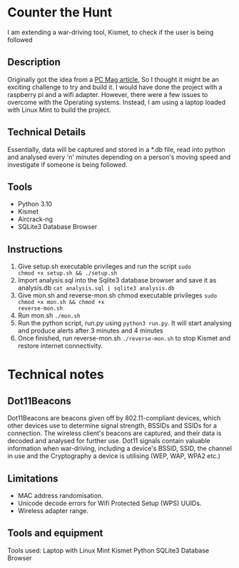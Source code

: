 # Counter the Hunt
I am extending a war-driving tool, Kismet, to check if the user is being followed

## Description
Originally got the idea from a <a href="https://au.pcmag.com/security/95637/are-you-being-followed-use-a-raspberry-pi-to-find-out">PC Mag article</a>, So I thought it might be an exciting challenge to try and build it. I would have done the project with a raspberry pi and a wifi adapter. However, there were a few issues to overcome with the Operating systems. Instead, I am using a laptop loaded with Linux Mint to build the project.

## Technical Details
Essentially, data will be captured and stored in a *.db file, read into python and analysed every 'n' minutes depending on a person's moving speed and investigate if someone is being followed.

## Tools
* Python 3.10
* Kismet
* Aircrack-ng
* SQLite3 Database Browser

## Instructions

1. Give setup.sh executable privileges and run the script <code>sudo chmod +x setup.sh && ./setup.sh</code>
2. Import analysis.sql into the Sqlite3 database browser and save it as analysis.db <code>cat analysis.sql | sqlite3 analysis.db</code>
3. Give mon.sh and reverse-mon.sh chmod executable privileges <code>sudo chmod +x mon.sh && chmod +x reverse-mon.sh</code>
4. Run mon.sh <code>./mon.sh</code>
5. Run the python script, run.py using <code>python3 run.py</code>. It will start analysing and produce alerts after 3 minutes and 4 minutes
6. Once finished, run reverse-mon.sh <code>./reverse-mon.sh</code> to stop Kismet and restore internet connectivity.

# Technical notes

## Dot11Beacons
Dot11Beacons are beacons given off by 802.11-compliant devices, which other devices use to determine signal strength, BSSIDs and SSIDs for a connection.
The wireless client's beacons are captured, and their data is decoded and analysed for further use. Dot11 signals contain valuable information when war-driving, including a device's BSSID, SSID, the channel in use and the Cryptography a device is utilising (WEP, WAP, WPA2 etc.)

## Limitations
* MAC address randomisation.
* Unicode decode errors for Wifi Protected Setup (WPS) UUIDs.
* Wireless adapter range.

## Tools and equipment
Tools used:
Laptop with Linux Mint
Kismet
Python
SQLite3 Database Browser
